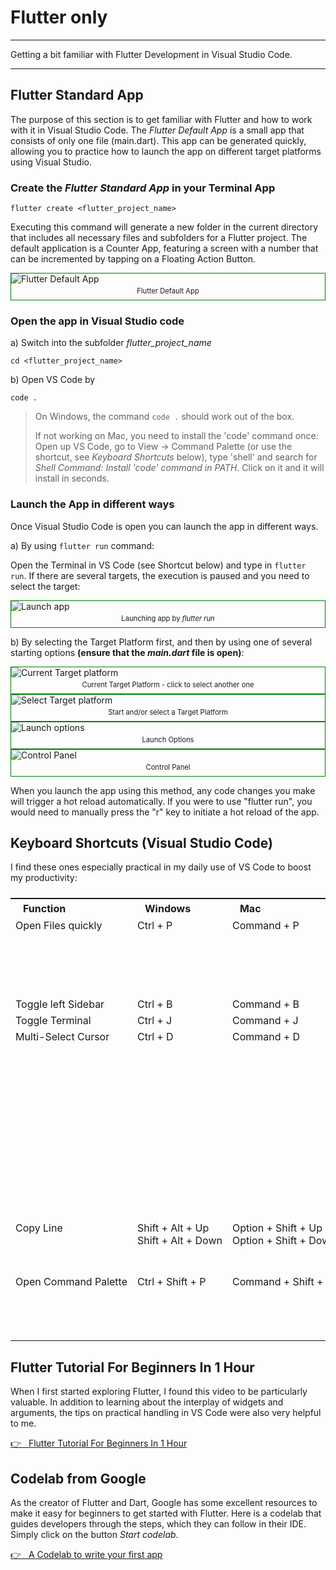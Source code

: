 # Flutter only

---

Getting a bit familiar with Flutter Development in Visual Studio Code.

---

## Flutter Standard App

The purpose of this section is to get familiar with Flutter and how to work with it in Visual Studio Code. The _Flutter Default App_ is a small app that consists of only one file (main.dart). This app can be generated quickly, allowing you to practice how to launch the app on different target platforms using Visual Studio.

### Create the _Flutter Standard App_ in your Terminal App

```
flutter create <flutter_project_name>
```

Executing this command will generate a new folder in the current directory that includes all necessary files and subfolders for a Flutter project. The default application is a Counter App, featuring a screen with a number that can be incremented by tapping on a Floating Action Button.

<figure style="margin:0;border: 1px solid green;"><img src="../assets/launchapp/flutter_default_app.jpg" alt="Flutter Default App"><figcaption style="font-size: 0.8em;text-align:center;"><p style="margin: 4px 0 7px 0;">Flutter Default App</p></figcaption></figure>

### Open the app in Visual Studio code

a) Switch into the subfolder _flutter_project_name_

```
cd <flutter_project_name>
```

b) Open VS Code by

```
code .
```

> On Windows, the command `code .` should work out of the box.
>
> If not working on Mac, you need to install the 'code' command once:
> Open up VS Code, go to View -> Command Palette (or use the shortcut, see _Keyboard Shortcuts_ below), type 'shell' and search for
> _Shell Command: Install 'code' command in PATH_. Click on it and it will install in seconds.

### Launch the App in different ways

Once Visual Studio Code is open you can launch the app in different ways.

a) By using `flutter run` command:

Open the Terminal in VS Code (see Shortcut below) and type in `flutter run`. If there are several targets, the execution is paused and you need to select the target:

<figure style="margin:0;border: 1px solid green;"><img src="../assets/flutter_run.jpg" alt="Launch app"><figcaption style="font-size: 0.8em;text-align:center;"><p style="margin: 4px 0 7px 0;">Launching app by <i>flutter run</i></p></figcaption></figure>

b) By selecting the Target Platform first, and then by using one of several starting options **(ensure that the _main.dart_ file is open)**:

<figure style="margin:0;border: 1px solid green;"><img src="../assets/launchapp/launch1.jpg" alt="Current Target platform"><figcaption style="font-size: 0.8em;text-align:center;"><p style="margin: 4px 0 7px 0;">Current Target Platform - click to select another one</p></figcaption></figure>

<figure style="margin:0;border: 1px solid green;"><img src="../assets/launchapp/launch2.jpg" alt="Select Target platform"><figcaption style="font-size: 0.8em;text-align:center;"><p style="margin: 4px 0 7px 0;">Start and/or select a Target Platform</p></figcaption></figure>

<figure style="margin:0;border: 1px solid green;"><img src="../assets/launchapp/launch3.jpg" alt="Launch options"><figcaption style="font-size: 0.8em;text-align:center;"><p style="margin: 4px 0 7px 0;">Launch Options</p></figcaption></figure>

<figure style="margin:0;border: 1px solid green;"><img src="../assets/launchapp/launch4.jpg" alt="Control Panel"><figcaption style="font-size: 0.8em;text-align:center;"><p style="margin: 4px 0 7px 0;">Control Panel</p></figcaption></figure>

When you launch the app using this method, any code changes you make will trigger a hot reload automatically. If you were to use "flutter run", you would need to manually press the "r" key to initiate a hot reload of the app.

## Keyboard Shortcuts (Visual Studio Code)

I find these ones especially practical in my daily use of VS Code to boost my productivity:

<table style="display: flex; justify-content: left;">
<tr><th style="text-align:left;padding:5px 20px;">Function</th><th style="text-align:left;padding:5px 20px;">Windows</th><th style="text-align:left;padding:5px 20px;">Mac</th><th>Usage</th></th></tr>
<tr><td style="white-space:nowrap;vertical-align:top;">Open Files quickly</td><td style="white-space:nowrap;vertical-align:top;">Ctrl + P</td>
<td style="white-space:nowrap;vertical-align:top;">Command + P</td><td style="vertical-align:top;">Use the shortcut and start typing the name of the file...</td></tr>
<tr><td style="white-space:nowrap;vertical-align:top;">Toggle left Sidebar</td><td style="white-space:nowrap;vertical-align:top;">Ctrl + B</td>
<td style="white-space:nowrap;vertical-align:top;">Command + B</td><td></td></tr>
<tr><td style="white-space:nowrap;vertical-align:top;">Toggle Terminal</td><td style="white-space:nowrap;vertical-align:top;">Ctrl + J</td>
<td style="white-space:nowrap;vertical-align:top;">Command + J</td><td></td></tr>
<tr><td style="white-space:nowrap;vertical-align:top;">Multi-Select Cursor</td><td style="white-space:nowrap;vertical-align:top;">Ctrl + D</td>
<td style="white-space:nowrap;vertical-align:top;">Command + D</td><td style="vertical-align:top;">When you need to change all occurences of a function or tag in a file, select one. Then use the short cut to select all and make your changes.</td></tr>
<tr><td style="white-space:nowrap;vertical-align:top;">Copy Line</td><td style="white-space:nowrap;vertical-align:top;">Shift + Alt + Up <br> Shift + Alt + Down</td>
<td style="white-space:nowrap;vertical-align:top;">Option + Shift + Up <br> Option + Shift + Down</td><td style="vertical-align:top;">Click in one line and use the shortcut.</td></tr>
<tr><td style="white-space:nowrap;vertical-align:top;">Open Command Palette</td><td style="white-space:nowrap;vertical-align:top;">Ctrl + Shift + P</td>
<td style="white-space:nowrap;vertical-align:top;">Command + Shift + P</td><td style="vertical-align:top;">Use the shortcut and start typing the command...</td></tr>
</table>

###

## Flutter Tutorial For Beginners In 1 Hour

When I first started exploring Flutter, I found this video to be particularly valuable. In addition to learning about the interplay of widgets and arguments, the tips on practical handling in VS Code were also very helpful to me.

<a href="https://www.youtube.com/watch?v=C-fKAzdTrLU" target="_blank">👉 &nbsp; Flutter Tutorial For Beginners In 1 Hour</a>

## Codelab from Google

As the creator of Flutter and Dart, Google has some excellent resources to make it easy for beginners to get started with Flutter. Here is a codelab that guides developers through the steps, which they can follow in their IDE. Simply click on the button _Start codelab_.

<a href="https://docs.flutter.dev/get-started/codelab" target="_blank">👉 &nbsp; A Codelab to write your first app</a>
